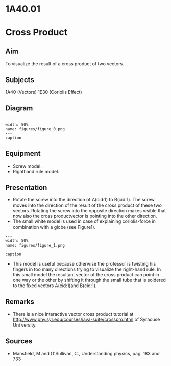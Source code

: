 # 1A40.01 
  # Cross Product 
    
  
## Aim   
 To visualize the result of a cross product of two vectors.    
  
## Subjects   
 1A40 (Vectors) 1E30 (Coriolis Effect)   
  
## Diagram   
   
```{figure} figures/figure_0.png  
---  
width: 50%  
name: figures/figure_0.png  
---  
caption  
``` 
      
  
## Equipment   
 
 *  Screw model. 
 *  Righthand rule model.
     
  
## Presentation   
 
 *  Rotate the screw into the direction of A(cid:1) to B(cid:1). The screw moves into the direction of the result of the cross product of these two vectors. Rotating the screw into the opposite direction makes visible that now also the cross productvector is pointing into the other direction. 
 *  The small white model is used in case of explaining coriolis-force in combination with a globe (see Figure1).   
```{figure} figures/figure_1.png  
---  
width: 50%  
name: figures/figure_1.png  
---  
caption  
``` 
 
 *   This model is useful because otherwise the professor is twisting his fingers in too many directions trying to visualize the right-hand rule. In this small model the resultant vector of the cross product can point in one way or the other by shifting it through the small tube that is soldered to the fixed vectors A(cid:1)and B(cid:1).
    
  
## Remarks   
 
 *  There is a nice interactive vector cross product tutorial at http://www.phy.syr.edu/courses/java-suite/crosspro.html of Syracuse Uni
versity.    
  
## Sources   
 
 *  Mansfield, M and O'Sullivan, C., Understanding physics, pag. 183 and 733
  